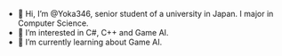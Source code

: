 - 👋 Hi, I’m @Yoka346, senior student of a university in Japan. I major in Computer Science.
- 👀 I’m interested in C#, C++ and Game AI.
- 🌱 I’m currently learning about Game AI.

<!---
Yoka346/Yoka346 is a ✨ special ✨ repository because its `README.md` (this file) appears on your GitHub profile.
You can click the Preview link to take a look at your changes.
--->
